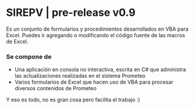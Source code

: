 # SIREPV | pre-release v0.9

Es un conjunto de formularios y procedimientos desarrollados en VBA para Excel. Puedes ir agregando o modificando el código fuente de las macros de Excel.


### Se compone de

* Una aplicación en consola no interactiva, escrita en C# que administra las actualizaciones realizadas en el sistema Prometeo
* Varios formularios de Excel que hacen uso de VBA para procesar diversos contenidos de Prometeo

Y eso es todo, no es gran cosa pero facilita el trabajo :)
